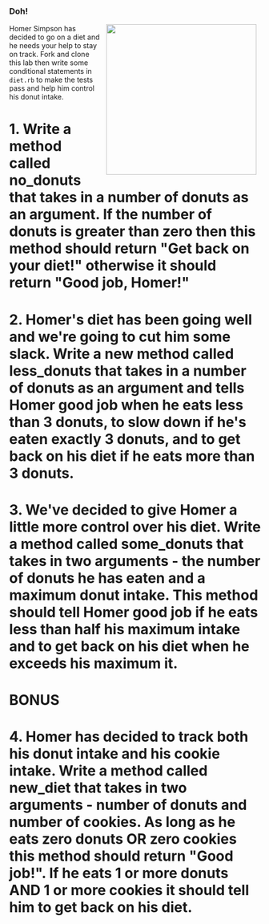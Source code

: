 
### Doh!
<img src="https://s3.amazonaws.com/after-school-assets/homer.gif" width="300px" align="right" hspace="10"> Homer Simpson has decided to go on a diet and he needs your help to stay on track. Fork and clone this lab then write some conditional statements in `diet.rb` to make the tests pass and help him control his donut intake. 


# 1. Write a method called no_donuts that takes in a number of donuts as an argument. If the number of donuts is greater than zero then this method should return "Get back on your diet!" otherwise it should return "Good job, Homer!"



# 2. Homer's diet has been going well and we're going to cut him some slack. Write a new method called less_donuts that takes in a number of donuts as an argument and tells Homer good job when he eats less than 3 donuts, to slow down if he's eaten exactly 3 donuts, and to get back on his diet if he eats more than 3 donuts.



# 3. We've decided to give Homer a little more control over his diet. Write a method called some_donuts that takes in two arguments - the number of donuts he has eaten and a maximum donut intake. This method should tell Homer good job if he eats less than half his maximum intake and to get back on his diet when he exceeds his maximum it.



# BONUS
# 4. Homer has decided to track both his donut intake and his cookie intake. Write a method called new_diet that takes in two arguments - number of donuts and number of cookies. As long as he eats zero donuts OR zero cookies this method should return "Good job!". If he eats 1 or more donuts AND 1 or more cookies it should tell him to get back on his diet.


